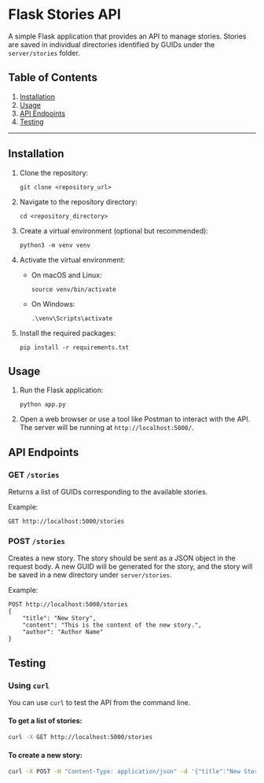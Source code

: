 # Flask Stories API

A simple Flask application that provides an API to manage stories. Stories are saved in individual directories identified by GUIDs under the `server/stories` folder.

## Table of Contents
1. [Installation](#installation)
2. [Usage](#usage)
3. [API Endpoints](#api-endpoints)
4. [Testing](#testing)

---

## Installation

1. Clone the repository:
    ```
    git clone <repository_url>
    ```
  
2. Navigate to the repository directory:
    ```
    cd <repository_directory>
    ```

3. Create a virtual environment (optional but recommended):
    ```
    python3 -m venv venv
    ```
  
4. Activate the virtual environment:
    - On macOS and Linux:
        ```
        source venv/bin/activate
        ```
    - On Windows:
        ```
        .\venv\Scripts\activate
        ```

5. Install the required packages:
    ```
    pip install -r requirements.txt
    ```

## Usage

1. Run the Flask application:
    ```
    python app.py
    ```

2. Open a web browser or use a tool like Postman to interact with the API. The server will be running at `http://localhost:5000/`.

## API Endpoints

### GET `/stories`

Returns a list of GUIDs corresponding to the available stories.

Example:

```
GET http://localhost:5000/stories
```

### POST `/stories`

Creates a new story. The story should be sent as a JSON object in the request body. A new GUID will be generated for the story, and the story will be saved in a new directory under `server/stories`.

Example:

```
POST http://localhost:5000/stories
{
    "title": "New Story",
    "content": "This is the content of the new story.",
    "author": "Author Name"
}
```

## Testing

### Using `curl`

You can use `curl` to test the API from the command line.

#### To get a list of stories:

```bash
curl -X GET http://localhost:5000/stories
```

#### To create a new story:

```bash
curl -X POST -H "Content-Type: application/json" -d '{"title":"New Story","content":"This is a new story","author":"John Doe"}' http://localhost:5000/stories
```